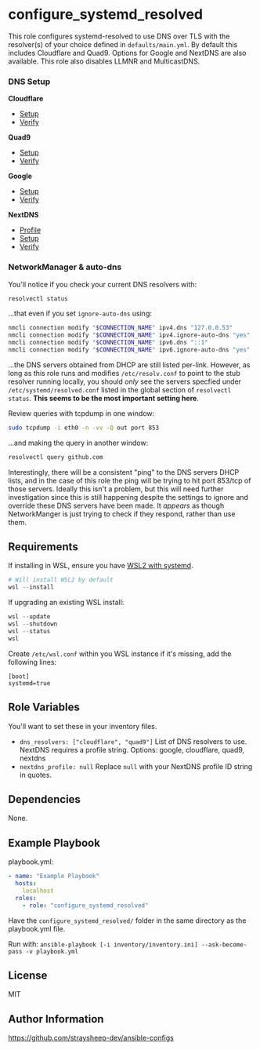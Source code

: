 configure_systemd_resolved
=========

This role configures systemd-resolved to use DNS over TLS with the resolver(s) of your choice defined in `defaults/main.yml`. By default this includes Cloudflare and Quad9. Options for Google and NextDNS are also available. This role also disables LLMNR and MulticastDNS.


### DNS Setup

**Cloudflare**

- [Setup](https://developers.cloudflare.com/1.1.1.1/encryption/dns-over-tls/)
- [Verify](https://one.one.one.one/help)

**Quad9**

- [Setup](https://docs.quad9.net/services/)
- [Verify](https://docs.quad9.net/FAQs/)

**Google**

- [Setup](https://developers.google.com/speed/public-dns/docs/dns-over-tls)
- [Verify](https://developers.google.com/speed/public-dns/docs/using#testing)

**NextDNS**

- [Profile](https://nextdns.io/)
- [Setup](https://github.com/nextdns/nextdns/wiki/pfSense)
- [Verify](https://test.nextdns.io/)


### NetworkManager & auto-dns

You'll notice if you check your current DNS resolvers with:

```bash
resolvectl status
```

...that even if you set `ignore-auto-dns` using:

```bash
nmcli connection modify "$CONNECTION_NAME" ipv4.dns "127.0.0.53"
nmcli connection modify "$CONNECTION_NAME" ipv4.ignore-auto-dns "yes"
nmcli connection modify "$CONNECTION_NAME" ipv6.dns "::1"
nmcli connection modify "$CONNECTION_NAME" ipv6.ignore-auto-dns "yes"
```

...the DNS servers obtained from DHCP are still listed per-link. However, as long as this role runs and modifies `/etc/resolv.conf` to point to the stub resolver running locally, you should *only* see the servers specfied under `/etc/systemd/resolved.conf` listed in the global section of `resolvectl status`. **This seems to be the most important setting here**.

Review queries with tcpdump in one window:

```bash
sudo tcpdump -i eth0 -n -vv -Q out port 853
```

...and making the query in another window:

```bash
resolvectl query github.com
```

Interestingly, there will be a consistent "ping" to the DNS servers DHCP lists, and in the case of this role the ping will be trying to hit port 853/tcp of those servers. Ideally this isn't a problem, but this will need further investigation since this is still happening despite the settings to ignore and override these DNS servers have been made. It *appears* as though NetworkManger is just trying to check if they respond, rather than use them.

Requirements
------------

If installing in WSL, ensure you have [WSL2 with systemd](https://learn.microsoft.com/en-us/windows/wsl/wsl-config#systemd-support).

```powershell
# Will install WSL2 by default
wsl --install
```

If upgrading an existing WSL install:

```powershell
wsl --update
wsl --shutdown
wsl --status
wsl
```

Create `/etc/wsl.conf` within you WSL instance if it's missing, add the following lines:

```
[boot]
systemd=true
```

Role Variables
--------------

You'll want to set these in your inventory files.

- `dns_resolvers: ["cloudflare", "quad9"]` List of DNS resolvers to use. NextDNS requires a profile string. Options: google, cloudflare, quad9, nextdns
- `nextdns_profile: null` Replace `null` with your NextDNS profile ID string in quotes.


Dependencies
------------

None.

Example Playbook
----------------

playbook.yml:

```yml
- name: "Example Playbook"
  hosts:
    localhost
  roles:
    - role: "configure_systemd_resolved"
```

Have the `configure_systemd_resolved/` folder in the same directory as the playbook.yml file.

Run with: `ansible-playbook [-i inventory/inventory.ini] --ask-become-pass -v playbook.yml`

License
-------

MIT

Author Information
------------------

https://github.com/straysheep-dev/ansible-configs